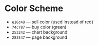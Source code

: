 # Color Scheme

- `e16c48` — sell color (used instead of red)
- `74c787` — buy color (green)
- `253242` — chart background
- `283547` — page background
